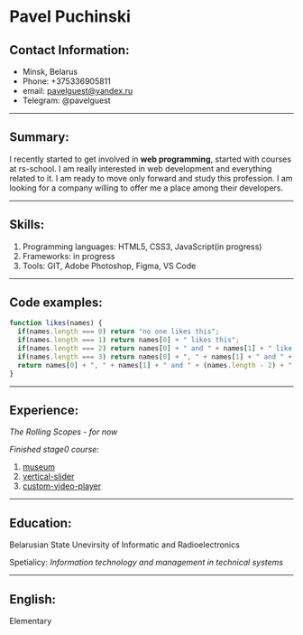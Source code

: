 # __Pavel Puchinski__
## Contact Information:
* Minsk, Belarus
* Phone: +375336905811
* email: pavelguest@yandex.ru
* Telegram: @pavelguest

___

## Summary:
I recently started to get involved in __web programming__, started with courses at rs-school. I am really interested in web development and everything related to it. I am ready to move only forward and study this profession. I am looking for a company willing to offer me a place among their developers.

___

## Skills:
1. Programming languages: HTML5, CSS3, JavaScript(in progress)
2. Frameworks: in progress
3. Tools: GIT, Adobe Photoshop, Figma, VS Code

___

## Code examples:
```javascript
function likes(names) {
  if(names.length === 0) return "no one likes this";
  if(names.length === 1) return names[0] + " likes this";
  if(names.length === 2) return names[0] + " and " + names[1] + " like this";
  if(names.length === 3) return names[0] + ", " + names[1] + " and " + names[2] + " like this";
  return names[0] + ", " + names[1] + " and " + (names.length - 2) + " others like this";
}
```

___

## Experience:
_The Rolling Scopes - for now_</p>
_Finished stage0 course:_</p>
1. [museum](https://rolling-scopes-school.github.io/pavelguest-JSFEPRESCHOOL/museum/)
2. [vertical-slider](https://rolling-scopes-school.github.io/pavelguest-JSFEPRESCHOOL/vertical-slider/)
3. [custom-video-player](https://rolling-scopes-school.github.io/pavelguest-JSFEPRESCHOOL/custom-video-player/)

___

## Education:
Belarusian State Unevirsity of Informatic and Radioelectronics</p>
Spetialicy: _Information technology and management in technical systems_

___

## English:
Elementary
